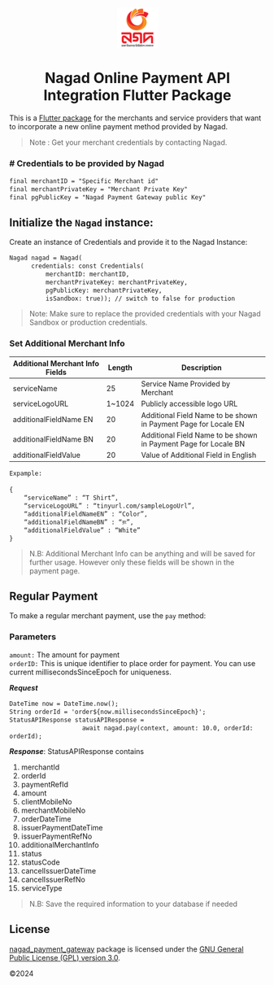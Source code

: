 <p align="center" >
  <img src="https://github.com/muhibbin-munna/nagad_flutter/blob/master/images/nagad_logo.png?raw=true" alt="Nagad Logo" height="80" >
</p>

 <h1 align="center">Nagad Online Payment
API Integration Flutter Package</h1>
<p align="center" >
</p>

This is a [Flutter package](https://pub.dev/packages/nagad_payment_gateway)  for the merchants and service providers that want to
incorporate a new online payment method provided by Nagad.

> Note : Get your merchant credentials by contacting Nagad.

### # Credentials to be provided by Nagad

```
final merchantID = "Specific Merchant id"
final merchantPrivateKey = "Merchant Private Key"
final pgPublicKey = "Nagad Payment Gateway public Key"
```
## Initialize the `Nagad` instance:
Create an instance of Credentials and provide it to the Nagad Instance: 

```
Nagad nagad = Nagad(
      credentials: const Credentials(
          merchantID: merchantID,
          merchantPrivateKey: merchantPrivateKey,
          pgPublicKey: merchantPrivateKey,
          isSandbox: true)); // switch to false for production
```
> Note: Make sure to replace the provided credentials with your Nagad Sandbox or production credentials.

### Set Additional Merchant Info
| Additional Merchant Info Fields| Length | Description |
|---------------------------------|------------------|-------------|
|serviceName|25|Service Name Provided by Merchant|
|serviceLogoURL|1~1024|Publicly accessible logo URL|
|additionalFieldName EN|20|Additional Field Name to be shown in Payment Page for Locale EN|
|additionalFieldName BN|20|Additional Field Name to be shown in Payment Page for Locale BN|
|additionalFieldValue|20|Value of Additional Field in English|

```
Expample:

{
    “serviceName” : “T Shirt”,
    “serviceLogoURL” : “tinyurl.com/sampleLogoUrl”,
    “additionalFieldNameEN” : “Color”,
    “additionalFieldNameBN” : “রং”,
    “additionalFieldValue” : “White”
}
```

>N.B: Additional Merchant Info can be anything and will be saved for further usage. However only these fields will be shown in the payment page.

## Regular Payment
To make a regular merchant payment, use the `pay` method:

### Parameters

`amount:` The amount for payment</br>
`orderID:` This is unique identifier to place order for payment. You can use current millisecondsSinceEpoch for uniqueness. 

***Request***
```
DateTime now = DateTime.now();
String orderId = 'order${now.millisecondsSinceEpoch}';
StatusAPIResponse statusAPIResponse =
                    await nagad.pay(context, amount: 10.0, orderId: orderId);
```
***Response***: 
StatusAPIResponse contains 
1. merchantId
2. orderId
3. paymentRefId
4. amount
5. clientMobileNo
6. merchantMobileNo
7. orderDateTime
8. issuerPaymentDateTime
9. issuerPaymentRefNo
10. additionalMerchantInfo
11. status
12. statusCode
13. cancelIssuerDateTime
14. cancelIssuerRefNo
15. serviceType
> N.B: Save the required information to your database if needed 

## License

[nagad_payment_gateway](https://pub.dev/packages/nagad_payment_gateway) package is licensed under the [GNU General Public License (GPL) version 3.0](https://www.gnu.org/licenses/gpl-3.0.html).

©2024

